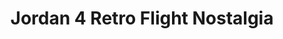 ---
layout: post
title: "Jordan 4 Retro Flight Nostalgia"
img: "https://stockx.imgix.net/Air-Jordan-4-Retro-White-Black-Bright-Crimson.png?fit=fill&bg=FFFFFF&w=300&h=214&auto=format,compress&trim=color&q=90&dpr=2&updated_at=1548909755"
release: "# of Sales: 628 "
new: "False"
url: "air-jordan-4-retro-white-black-bright-crimson"
sec0: "Similar Shoes"
name00: "Jordan 4 Retro Military Blue (2006)" 
url00: "jordan-4-retro-military-blue-2006"
img00: "Air-Jordan-4-Retro-Military-Blue-2006.jpg"
name01: "Jordan 4 Retro Quai 54" 
url01: "jordan-4-retro-quai-54"
img01: "Air-Jordan-4-Retro-Quai-54.jpg"
name02: "adidas Stan Smith Primeknit White Green" 
url02: "adidas-stan-smith-primeknit-white-green"
img02: "Adidas-Stan-Smith-Primeknit-White-Green.jpg"
name03: "Jordan 4 Retro Sand (GS)" 
url03: "jordan-4-retro-sand-gs"
img03: "Air-Jordan-4-Retro-Women-Sand.jpg"
name04: "Air Max 1 SP Desert Camo" 
url04: "air-max-1-sp-desert-camo"
img04: "Nike-Air-Max-1-SP-Desert-Camo-2014.jpg"

sec2: "Higher Tops"
name20: "Nike Dunk High Lux SP Black" 
url20: "nike-dunk-high-lux-sp-black"
img20: "Nike-Dunk-High-Lux-SP-Black.jpg"
name21: "Jordan 1 Mid Black Dark Concord" 
url21: "air-jordan-1-mid-black-dark-concord"
img21: "Air-Jordan-1-Mid-Black-Dark-Concord.png"
name22: "Nike Dunk SB High Spot Gasparilla" 
url22: "nike-dunk-sb-high-spot-gasparilla"
img22: "Nike-Dunk-SB-High-Spot-Gasparilla.jpg"
name23: "Jordan 3 Retro Chlorophyll" 
url23: "air-jordan-3-retro-chlorophyll"
img23: "Air-Jordan-3-Retro-Chlorophyll.png"
name24: "Jordan 1 Mid Olive Canvas (2018)" 
url24: "air-jordan-1-mid-olive-canvas-2018"
img24: "Air-Jordan-1-Mid-Olive-Canvas-2018.png"

sec3: "Lower Tops"
name30: "Air Max 1 SP Desert Camo" 
url30: "air-max-1-sp-desert-camo"
img30: "Nike-Air-Max-1-SP-Desert-Camo-2014.jpg"
name31: "adidas Stan Smith Primeknit White Green" 
url31: "adidas-stan-smith-primeknit-white-green"
img31: "Adidas-Stan-Smith-Primeknit-White-Green.jpg"
name32: "Air Force 1 Low Lunar New Year (2018)" 
url32: "nike-air-force-1-low-lunar-new-year-2018"
img32: "Nike-Air-Force-1-Low-Lunar-New-Year-2018.png"
name33: "Jordan 1 Retro Low OG White Vachetta" 
url33: "air-jordan-1-retro-low-og-white-vachetta"
img33: "Air-Jordan-1-Retro-Low-OG-White-Vachetta.png"
name34: "adidas Stan Smith Primeknit" 
url34: "adidas-stan-smith-primeknit"
img34: "Adidas-Stan-Smith-Primeknit.jpg"

sec4: "More Red"
name40: "Air Max 1 SP Desert Camo" 
url40: "air-max-1-sp-desert-camo"
img40: "Nike-Air-Max-1-SP-Desert-Camo-2014.jpg"
name41: "Nike SB Blazer Paul Brown" 
url41: "nike-sb-blazer-paul-brown"
img41: "Nike-Blazer-SB-Paul-Brown.jpg"
name42: "Jordan 4 Retro Sand 2017 (GS)" 
url42: "air-jordan-4-retro-sand-2017-gs"
img42: "Air-Jordan-4-Retro-Sand-2017-GS.png"
name43: "adidas Harden LS Sweet Life" 
url43: "adidas-harden-ls-sweet-life"
img43: "Adidas-Harden-LS-Sweet-Life.png"
name44: "adidas Stan Smith Primeknit White Green" 
url44: "adidas-stan-smith-primeknit-white-green"
img44: "Adidas-Stan-Smith-Primeknit-White-Green.jpg"

sec5: "More Blue"
name50: "Kobe 11 Elite Low BHM (2016)" 
url50: "kobe-11-elite-low-bhm-2016"
img50: "Nike-Kobe-11-BHM-2016.jpg"
name51: "Nike Flyknit Racer Chlorine Blue" 
url51: "nike-flyknit-racer-chlorine-blue"
img51: "Nike-Flyknit-Racer-Chlorine-Blue.jpg"
name52: "Jordan 4 Retro Military Blue (2006)" 
url52: "jordan-4-retro-military-blue-2006"
img52: "Air-Jordan-4-Retro-Military-Blue-2006.jpg"
name53: "Jordan 14 Retro Low Pacific Blue" 
url53: "jordan-14-retro-low-pacific-blue"
img53: "Air-Jordan-14-Retro-Low-Pacific-Blue-2006.jpg"
name54: "Nike SB Blazer Low GT Supreme Canon" 
url54: "nike-sb-blazer-low-gt-supreme-cannon"
img54: "Nike-SB-Blazer-Low-GT-Supreme-Cannon.png"

sec1: "Matching Streetwear"
name10: "Bape Reflector Shark MA-1 Black" 
url10: "bape-reflector-shark-ma-1-black"
img10: "products/streetwear/Bape-Reflector-Shark-MA-1-Black-2.jpg"
name11: "Supreme Comme des Garcons SHIRT Split Box Logo Hooded Sweatshirt Black" 
url11: "supreme-comme-des-garcons-shirt-split-box-logo-hooded-sweatshirt-black"
img11: "products/streetwear/Supreme-Comme-des-Garcons-SHIRT-Split-Box-Logo-Hooded-Sweatshirt-Black.jpg"
name12: "Supreme Split Old English Hooded Sweatshirt Black" 
url12: "supreme-split-old-english-hooded-sweatshirt-black"
img12: "products/streetwear/Supreme-Split-Old-English-Hooded-Sweatshirt-Black.jpg"
name13: "Kith Treats x Got Milk Got Kith Hoodie Black" 
url13: "kith-treats-x-got-milk-got-kith-hoodie-black"
img13: "products/streetwear/Kith-Treats-x-Got-Milk-Got-Kith-Hoodie-Black.jpg"
name14: "Supreme Studded Hooded Sweatshirt Dark Green" 
url14: "supreme-studded-hooded-sweatshirt-dark-green"
img14: "products/streetwear/Supreme-Studded-Hooded-Sweatshirt-Dark-Green.jpg"

---